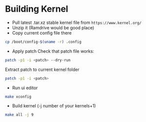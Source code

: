 # Building Kernel
* Pull latest .tar.xz stable kernel file from `https://www.kernel.org/`
* Unzip it (Ramdrive would be good place)
* Copy current config file there 
```bash
cp /boot/config-$(uname -r) .config
```
* Apply patch
Check that patch file works:
```bash
patch -p1 -i <patch> --dry-run
```
Extract patch to current kernel folder
```bash
patch -p1 -i <patch>
```

* Run ui editor
```bash
make xconfig
```
* Build kernel (-j number of your kernels+1)
```bash
make all -j 9
```
